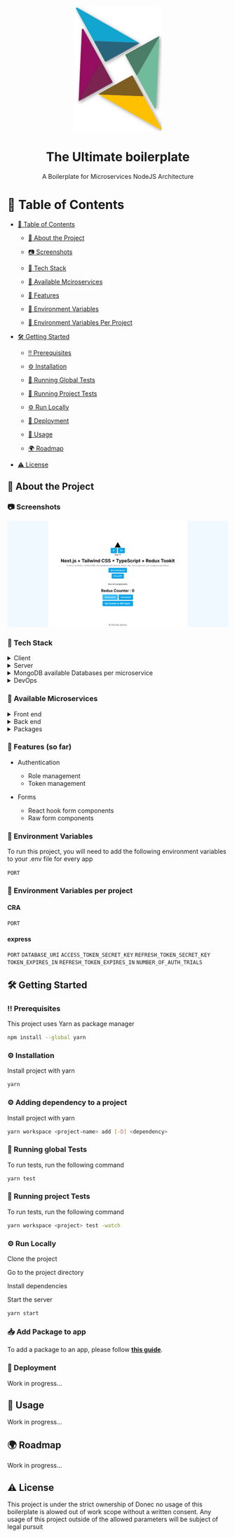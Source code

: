 <div  align="center">

<img  src="readme-assets/edonec-logo.svg"  alt="logo"  width="200"  height="auto" />

<h1>The Ultimate boilerplate</h1>

<p>

A Boilerplate for Microservices NodeJS Architecture

</p>

<!-- Links to be added -->

<!-- <h4>

<a href="https://github.com/Louis3797/awesome-readme-template/">View Demo</a>

<span> · </span>

<a href="https://github.com/Louis3797/awesome-readme-template">Documentation</a>

<span> · </span>

<a href="https://github.com/Louis3797/awesome-readme-template/issues/">Report Bug</a>

<span> · </span>

<a href="https://github.com/Louis3797/awesome-readme-template/issues/">Request Feature</a>

</h4>
-->
</div>

<!-- Table of Contents -->

# :notebook_with_decorative_cover: Table of Contents

- [:notebook_with_decorative_cover: Table of Contents](#notebook_with_decorative_cover-table-of-contents)

  - [:star2: About the Project](#star2-about-the-project)

  - [:camera: Screenshots](#camera-screenshots)

  - [:space_invader: Tech Stack](#space_invader-tech-stack)

  - [:space_invader: Available Mciroservices](#space_invader-available-microservices)

  - [:dart: Features](#dart-features-so-far)

  - [:key: Environment Variables](#key-environment-variables)

  - [:key: Environment Variables Per Project](#key-environment-variables-per-project)

- [:hammer_and_wrench: Getting Started](#hammer_and_wrench-getting-started)

  - [:bangbang: Prerequisites](#bangbang-prerequisites)

  - [:gear: Installation](#gear-installation)

  - [:microscope: Running Global Tests](#microscope-running-global-tests)

  - [:microscope: Running Project Tests](#microscope-running-project-tests)

  - [:gear: Run Locally](#gear-run-locally)

  - [:triangular_flag_on_post: Deployment](#triangular_flag_on_post-deployment)

  - [:eyes: Usage](#eyes-usage)

  - [:earth_africa: Roadmap](#earth_africa-roadmap)

- [:warning: License](#warning-license)

<!-- About the Project -->

## :star2: About the Project

<!-- Screenshots -->

### :camera: Screenshots

<div  align="center">

<img  src="readme-assets/home-page.png"  alt="screenshot" />

</div>

<!-- TechStack -->

### :space_invader: Tech Stack

<details>

<summary>Client</summary>

<ul>

<li><a  href="https://www.typescriptlang.org/">Typescript</a></li>

<li><a  href="https://nextjs.org/">Next.js</a></li>

<li><a  href="https://reactjs.org/">React.js</a></li>

<li><a  href="https://tailwindcss.com/">TailwindCSS</a></li>

</ul>

</details>

<details>

<summary>Server</summary>

<ul>

<li><a  href="https://www.typescriptlang.org/">Typescript</a></li>

<li><a  href="https://expressjs.com/">Express.js</a></li>

<li><a  href="https://socket.io/">SocketIO</a></li>

<li><a  href="https://www.prisma.io/">Mongoose</a></li>

</ul>

</details>

<details>

<summary>MongoDB available Databases per microservice</summary>

<ul>

<li><a  href="https://www.mongodb.com/">auth</a></li>

</ul>

</details>

<details>

<summary>DevOps</summary>

<ul>

<li><a  href="https://www.docker.com/">Docker</a></li>

<li><a  href="https://www.jenkins.io/">Docker compose</a></li>

</ul>

</details>

<!-- Features -->

### :space_invader: Available Microservices

<details>

<summary>Front end</summary>

<ul>

<li><a  href="apps/client/README.md">Client</a></li>

<li><a  href="apps/dashboard/README.md">Dashboard</a></li>

</ul>

</details>

<details>

<summary>Back end</summary>

<ul>

<li> APIs
  <ul>
    <li><a  href="apps/APIs/auth/README.md">auth</a></li>
  </ul>
</li>

<li><a  href="apps/proxy/README.md">proxy</a></li>

</ul>

</details>

<details>

<summary>Packages</summary>

<ul>

<li><a  href="packages/config/README.md">api-types</a></li>
<li><a  href="packages/config/README.md">config</a></li>
<li><a  href="packages/core-hooks/README.md">core-hooks</a></li>
<li><a  href="packages/core-next-components/README.md">core-next-components</a></li>
<li><a  href="packages/core-ui/README.md">core-ui</a></li>
<li><a  href="packages/core-utils/README.md">core-utils</a></li>
<li><a  href="packages/custom-error/README.md">custom-error</a></li>
<li><a  href="packages/field-validator/README.md">field-validator</a></li>
<li><a  href="packages/forms/README.md">forms</a></li>
<li> SDK
  <ul>
    <li><a href='packages/SDK/server-sdk/README.md' >server-sdk</a></li>
    <li><a href='packages/SDK/auth-sdk/README.md' >auth-sdk</a></li>
  </ul>
</li>
<li><a  href="packages/shared-types/README.md">shared-types</a></li>
<li><a  href="packages/token/README.md">token</a></li>
<li><a  href="packages/tsconfig/README.md">tsconfig</a></li>

</ul>

</details>

<!-- Features -->

### :dart: Features (so far)

- Authentication

  - Role management
  - Token management

- Forms
  - React hook form components
  - Raw form components

<!-- Env Variables -->

### :key: Environment Variables

To run this project, you will need to add the following environment variables to your .env file for every app

`PORT`

### :key: Environment Variables per project

#### CRA

`PORT`

#### express

`PORT`
`DATABASE_URI`
`ACCESS_TOKEN_SECRET_KEY`
`REFRESH_TOKEN_SECRET_KEY`
`TOKEN_EXPIRES_IN`
`REFRESH_TOKEN_EXPIRES_IN`
`NUMBER_OF_AUTH_TRIALS`

<!-- Getting Started -->

## :hammer_and_wrench: Getting Started

<!-- Prerequisites -->

### :bangbang: Prerequisites

This project uses Yarn as package manager

```bash
npm install --global yarn
```

<!-- Installation -->

### :gear: Installation

Install project with yarn

```bash
yarn
```

<!-- Installation -->

### :gear: Adding dependency to a project

Install project with yarn

```bash
yarn workspace <project-name> add [-D] <dependency>
```

<!-- Running Tests -->

### :microscope: Running global Tests

To run tests, run the following command

```bash
yarn test
```

### :microscope: Running project Tests

To run tests, run the following command

```bash
yarn workspace <project> test -watch
```

<!-- Run Locally -->

### :gear: Run Locally

Clone the project

Go to the project directory

Install dependencies

Start the server

```bash
yarn start
```

<!-- Add Package to app -->

### :inbox_tray: Add Package to app

To add a package to an app, please follow **[this guide](/readme-assets/add-package.md)**.

<!-- Deployment -->

### :triangular_flag_on_post: Deployment

Work in progress...

<!-- Usage -->

## :eyes: Usage

Work in progress...

<!-- Roadmap -->

## :earth_africa: Roadmap

Work in progress...

<!-- License -->

## :warning: License

This project is under the strict ownership of Donec no usage of this boilerplate is alowed out of work scope without a written consent. Any usage of this project outside of the allowed parameters will be subject of legal pursuit
